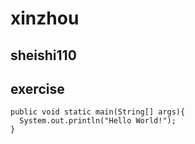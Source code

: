 # xinzhou
## sheishi110
## exercise

```
public void static main(String[] args){
  System.out.println("Hello World!");
}
```
